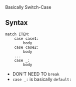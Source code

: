 Basically Switch-Case
## Syntax
```
match ITEM:
	case case1:
		body
	case case2:
		body
	...
	case _:
		body
```
- DON'T NEED TO `break`
- `case _:` is basically `default:`
